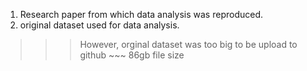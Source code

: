 1. Research paper from which data analysis was reproduced.  
2. original dataset used for data analysis. 
>>> However, orginal dataset was too big to be upload to github ~~~ 86gb file size 
